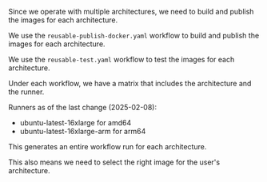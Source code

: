 Since we operate with multiple architectures, we need to build and publish the images for each architecture.

We use the `reusable-publish-docker.yaml` workflow to build and publish the images for each architecture.

We use the `reusable-test.yaml` workflow to test the images for each architecture.

Under each workflow, we have a matrix that includes the architecture and the runner.

Runners as of the last change (2025-02-08):
- ubuntu-latest-16xlarge for amd64
- ubuntu-latest-16xlarge-arm for arm64

This generates an entire workflow run for each architecture.

This also means we need to select the right image for the user's architecture.
